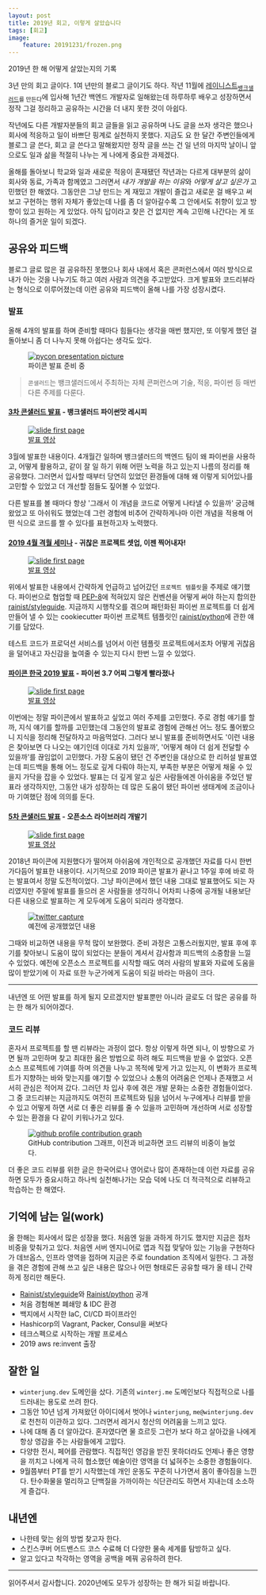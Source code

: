```yaml
---
layout: post
title: 2019년 회고, 이렇게 살았습니다
tags: [회고]
image:
    feature: 20191231/frozen.png
---
```


2019년 한 해 어떻게 살았는지의 기록

3년 만의 회고 글이다. 1여 년만의 블로그 글이기도 하다. 작년 11월에 [레이니스트](https://rainist.com/)<sub>[뱅크샐러드](https://banksalad.com/)를 만든다</sub>에 입사해 1년간 백엔드 개발자로 일해왔는데 하루하루 배우고 성장하면서 정작 그걸 정리하고 공유하는 시간을 더 내지 못한 것이 아쉽다.

작년에도 다른 개발자분들의 회고 글들을 읽고 공유하며 나도 글을 쓰자 생각은 했으나 회사에 적응하고 일이 바쁘단 핑계로 실천하지 못했다. 지금도 요 한 달간 주변인들에게 블로그 글 쓴다, 회고 글 쓴다고 말해왔지만 정작 글을 쓰는 건 일 년의 마지막 날이니 앞으로도 일과 삶을 적절히 나누는 게 나에게 중요한 과제겠다.

올해를 돌아보니 학교와 일과 새로운 적응이 혼재됐던 작년과는 다르게 대부분의 삶이 회사와 동료, 가족과 함께였고 그러면서 *내가 개발을 하는 이유*와 *어떻게 살고 싶은가* 고민했던 한 해였다. 그동안은 그냥 만드는 게 재밌고 개발이 즐겁고 새로운 걸 배우고 써보고 구현하는 행위 자체가 좋았는데 나를 좀 더 알아갈수록 그 안에서도 취향이 있고 방향이 있고 원하는 게 있었다. 아직 답이라고 찾은 건 없지만 계속 고민해 나간다는 게 또 하나의 즐거운 일이 되겠다.

## 공유와 피드백

블로그 글로 많은 걸 공유하진 못했으나 회사 내에서 혹은 콘퍼런스에서 여러 방식으로 내가 아는 것을 나누기도 하고 여러 사람과 의견을 주고받았다. 크게 발표와 코드리뷰라는 형식으로 이루어졌는데 이런 공유와 피드백이 올해 나를 가장 성장시켰다.

### 발표

올해 4개의 발표를 하며 준비할 때마다 힘들다는 생각을 매번 했지만, 또 이렇게 했던 걸 돌아보니 좀 더 나누지 못해 아쉽다는 생각도 있다.

<figure>
  <a href="https://user-images.githubusercontent.com/13811604/71613658-1520c700-2beb-11ea-9f21-5a72c94763db.png">
    <img src="https://user-images.githubusercontent.com/13811604/71613658-1520c700-2beb-11ea-9f21-5a72c94763db.png" alt="pycon presentation picture">
  </a>
  <figcaption>
    파이콘 발표 준비 중
  </figcaption>
</figure>

> `콘샐러드`는 뱅크샐러드에서 주최하는 자체 콘퍼런스며 기술, 적응, 파이썬 등 매번 다른 주제를 다룬다.

#### [3차 콘샐러드 발표](https://consalad.io/3rd) - 뱅크샐러드 파이썬맛 레시피

<figure>
  <a href="https://speakerdeck.com/jungwinter/banksalad-recipe-python-flavor">
    <img src="https://user-images.githubusercontent.com/13811604/71618915-38f10680-2c05-11ea-8b18-77a4b935538f.png" alt="slide first page">
  </a>
  <figcaption>
    <a href="https://youtu.be/LF0-3AiWx_M">발표 영상</a>
  </figcaption>
</figure>

3월에 발표한 내용이다. 4개월간 일하며 뱅크샐러드의 백엔드 팀이 왜 파이썬을 사용하고, 어떻게 활용하고, 같이 잘 일 하기 위해 어떤 노력을 하고 있는지 나름의 정리를 해 공유했다. 그러면서 입사할 때부터 당연히 있었던 환경들에 대해 왜 이렇게 되어있나를 고민할 수 있었고 더 개선할 점들도 짚어볼 수 있었다.

다른 발표를 볼 때마다 항상 '그래서 이 개념을 코드로 어떻게 나타낼 수 있을까' 궁금해 왔었고 또 아쉬워도 했었는데 그런 경험에 비추어 간략하게나마 이런 개념을 적용해 어떤 식으로 코드를 짤 수 있다를 표현하고자 노력했다.

#### [2019 4월 격월 세미나](https://festa.io/events/244) - 귀찮은 프로젝트 셋업, 이젠 찍어내자!

<figure>
  <a href="https://speakerdeck.com/jungwinter/cook-project-setup-using-cookiecutter">
    <img src="https://user-images.githubusercontent.com/13811604/71618926-460df580-2c05-11ea-9632-c9d3fd839f83.png" alt="slide first page">
  </a>
  <figcaption>
    <a href="https://youtu.be/avHQ-1tB3b8">발표 영상</a>
  </figcaption>
</figure>

위에서 발표한 내용에서 간략하게 언급하고 넘어갔던 `프로젝트 템플릿`을 주제로 얘기했다. 파이썬으로 협업할 때 [PEP-8](https://www.python.org/dev/peps/pep-0008/)에 적혀있지 않은 컨벤션을 어떻게 써야 하는지 합의한 [rainist/styleguide](https://github.com/rainist/styleguide). 지금까지 시행착오를 겪으며 패턴화된 파이썬 프로젝트를 더 쉽게 만들어 낼 수 있는 cookiecutter 파이썬 프로젝트 템플릿인 [rainist/python](https://github.com/rainist/python)에 관한 얘기를 담았다.

테스트 코드가 프로덕션 서비스를 넘어서 이런 템플릿 프로젝트에서조차 어떻게 귀찮음을 덜어내고 자신감을 높여줄 수 있는지 다시 한번 느낄 수 있었다.

#### [파이콘 한국 2019 발표](https://www.pycon.kr/2019/program/talk-detail?id=127) - 파이썬 3.7 어찌 그렇게 빨라졌나

<figure>
  <a href="https://speakerdeck.com/jungwinter/why-is-python-3-dot-7-fastest">
    <img src="https://user-images.githubusercontent.com/13811604/71618937-4b6b4000-2c05-11ea-81e7-8dfda421cbab.png" alt="slide first page">
  </a>
  <figcaption>
    <a href="https://youtu.be/6I9lTzLAHaA">발표 영상</a>
  </figcaption>
</figure>

이번에는 정말 파이콘에서 발표하고 싶었고 여러 주제를 고민했다. 주로 경험 얘기를 할까, 지식 얘기를 할까를 고민했는데 그동안의 발표로 경험에 관해선 어느 정도 풀어봤으니 지식을 정리해 전달하자고 마음먹었다. 그러다 보니 발표를 준비하면서도 '이런 내용은 찾아보면 다 나오는 얘기인데 이대로 가치 있을까', '어떻게 해야 더 쉽게 전달할 수 있을까'를 끊임없이 고민했다. 가장 도움이 됐던 건 주변인을 대상으로 한 리허설 발표였는데 피드백을 통해 어느 정도로 깊게 다뤄야 하는지, 부족한 부분은 어떻게 채울 수 있을지 가닥을 잡을 수 있었다. 발표는 더 깊게 알고 싶은 사람들에겐 아쉬움을 주었던 발표라 생각하지만, 그동안 내가 성장하는 데 많은 도움이 됐던 파이썬 생태계에 조금이나마 기여했단 점에 의의를 둔다.

#### [5차 콘샐러드 발표](https://consalad.io/5th) - 오픈소스 라이브러리 개발기

<figure>
  <a href="https://speakerdeck.com/jungwinter/python-open-source-101">
    <img src="https://user-images.githubusercontent.com/13811604/71618953-545c1180-2c05-11ea-818e-359e8ef1d713.png" alt="slide first page">
  </a>
  <figcaption>
    <a href="https://youtu.be/_CCzA81Y3E4">발표 영상</a>
  </figcaption>
</figure>

2018년 파이콘에 지원했다가 떨어져 아쉬움에 개인적으로 공개했던 자료를 다시 한번 가다듬어 발표한 내용이다. 시기적으로 2019 파이콘 발표가 끝나고 1주일 후에 바로 하는 발표여서 정말 도전적이었다. 그냥 파이콘에서 했던 내용 그대로 발표했어도 되는 자리였지만 주말에 발표를 들으러 온 사람들을 생각하니 어차피 나중에 공개될 내용보단 다른 내용으로 발표하는 게 모두에게 도움이 되리라 생각했다.

<figure>
  <a href="https://twitter.com/res_tin/status/1024928591652380672">
    <img src="https://user-images.githubusercontent.com/13811604/71616190-4fdd2c00-2bf8-11ea-8a74-668ba332335d.png" alt="twitter capture">
  </a>
  <figcaption>
    예전에 공개했었던 내용
  </figcaption>
</figure>

그때와 비교하면 내용을 무척 많이 보완했다. 준비 과정은 고통스러웠지만, 발표 후에 후기를 찾아보니 도움이 많이 되었다는 분들이 계셔서 감사함과 피드백의 소중함을 느낄 수 있었다. 예전에 오픈소스 프로젝트를 시작할 때도 여러 사람의 발표와 자료에 도움을 많이 받았기에 이 자료 또한 누군가에게 도움이 되길 바라는 마음이 크다.

* * *

내년엔 또 어떤 발표를 하게 될지 모르겠지만 발표뿐만 아니라 글로도 더 많은 공유를 하는 한 해가 되어야겠다.

### 코드 리뷰

혼자서 프로젝트를 할 땐 리뷰라는 과정이 없다. 항상 이렇게 하면 되나, 이 방향으로 가면 될까 고민하며 찾고 최대한 옳은 방법으로 하려 해도 피드백을 받을 수 없었다. 오픈소스 프로젝트에 기여를 하며 의견을 나누고 목적에 맞게 가고 있는지, 이 변화가 프로젝트가 지향하는 바와 맞는지를 얘기할 수 있었으나 소통의 어려움은 언제나 존재했고 서서히 관심은 적어져 갔다. 그러던 차 입사 후에 겪은 개발 문화는 소중한 경험들이었다. 그 중 코드리뷰는 지금까지도 여전히 프로젝트와 팀을 넘어서 누구에게나 리뷰를 받을 수 있고 어떻게 하면 서로 더 좋은 리뷰를 줄 수 있을까 고민하며 개선하며 서로 성장할 수 있는 환경을 다 같이 키워나가고 있다.

<figure>
  <a href="https://github.com/jungwinter">
    <img src="https://user-images.githubusercontent.com/13811604/71612439-bc016500-2be3-11ea-9ecf-64978eef2806.png" alt="github profile contribution graph">
  </a>
  <figcaption>
    GitHub contribution 그래프, 이전과 비교하면 코드 리뷰의 비중이 늘었다.
  </figcaption>
</figure>

더 좋은 코드 리뷰를 위한 글은 한국어로나 영어로나 많이 존재하는데 이런 자료를 공유하면 모두가 중요시하고 하나씩 실천해나가는 모습 덕에 나도 더 적극적으로 리뷰하고 학습하는 한 해였다.

## 기억에 남는 일(work)

올 한해는 회사에서 많은 성장을 했다. 처음엔 일을 과하게 하기도 했지만 지금은 점차 비중을 맞춰가고 있다. 처음엔 서버 엔지니어로 앱과 직접 맞닿아 있는 기능을 구현하다가 데브옵스, 인프라 영역을 접하며 지금은 주로 foundation 조직에서 일한다. 그 과정을 겪은 경험에 관해 쓰고 싶은 내용은 많으나 어떤 형태로든 공유할 때가 올 테니 간략하게 정리만 해둔다.

* [Rainist/styleguide](https://github.com/rainist/styleguide)와 [Rainist/python](https://github.com/rainist/python) 공개
* 처음 경험해본 폐쇄망 & IDC 환경
* 백지에서 시작한 IaC, CI/CD 파이프라인
* Hashicorp의 Vagrant, Packer, Consul을 써보다
* 테크스펙으로 시작하는 개발 프로세스
* 2019 aws re:invent 출장

## 잘한 일

* `winterjung.dev` 도메인을 샀다. 기존의 `winterj.me` 도메인보다 직접적으로 나를 드러내는 용도로 쓰려 한다.
* 그동안 10년 넘게 가져왔던 아이디에서 벗어나 `winterjung`, `me@winterjung.dev`로 천천히 이관하고 있다. 그러면서 레거시 청산의 어려움을 느끼고 있다.
* 나에 대해 좀 더 알아갔다. 혼자였다면 물 흐르듯 그런가 보다 하고 살아갔을 나에게 항상 영감을 주는 사람들<!-- 특히 사랑하는 연인 -->에게 고맙다.
* 다양한 전시, 페어를 관람했다. 직접적인 영감을 받진 못하더라도 언제나 좋은 영향을 끼치고 나에게 극히 협소했던 예술이란 영역을 더 넓혀주는 소중한 경험들이다.<!-- 고마워 경아 -->
* 9월쯤부터 PT를 받기 시작했는데 개인 운동도 꾸준히 나가면서 몸이 좋아짐을 느낀다. 탄수화물을 멀리하고 단백질을 가까이하는 식단관리도 하면서 지내는데 소소하게 즐겁다.

## 내년엔

* 나한테 맞는 쉼의 방법 찾고자 한다.
* 스킨스쿠버 어드밴스드 코스 수료해 더 다양한 물속 세계를 탐방하고 싶다.
* 알고 있다고 착각하는 영역을 공백을 메꿔 공유하려 한다.

* * *

읽어주셔서 감사합니다. 2020년에도 모두가 성장하는 한 해가 되길 바랍니다.
